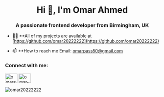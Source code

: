 <h1 align="center">Hi 👋, I'm Omar Ahmed</h1>
<h3 align="center">A passionate frontend developer from Birmingham, UK</h3>




- 👨‍💻 **All of my projects are available at [https://github.com/omar20222222](https://github.com/omar20222222)

- 📫  **How to reach me Email: omarpass50@gmail.com

<h3 align="left">Connect with me:</h3>
<p align="left">
<a href="https://twitter.com/omarsnmyoungsta" target="blank"><img align="center" src="https://raw.githubusercontent.com/rahuldkjain/github-profile-readme-generator/master/src/images/icons/Social/twitter.svg" alt="omarsnmyoungsta" height="30" width="40" /></a>
<a href="https://linkedin.com/in/omar-ahmed-736b5520a" target="blank"><img align="center" src="https://raw.githubusercontent.com/rahuldkjain/github-profile-readme-generator/master/src/images/icons/Social/linked-in-alt.svg" alt="omar-ahmed-736b5520a" height="30" width="40" /></a>
</p>

<p><img align="center" src="https://github-readme-stats.vercel.app/api/top-langs?username=omar20222222&show_icons=true&locale=en&layout=compact" alt="omar20222222" /></p>
